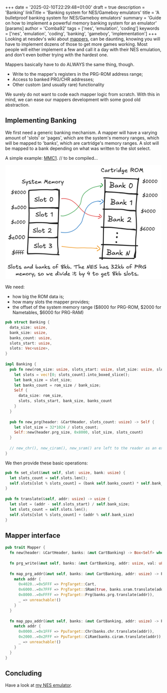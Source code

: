 +++
date = '2025-02-10T22:29:48+01:00'
draft = true
description = 'Banking'
linkTitle = 'Banking system for NES/Gameboy emulators'
title = 'A bulletproof banking system for NES/Gameboy emulators'
summary = 'Guide on how to implement a powerful memory banking system for an emulator'
[params]
  author = 'Comba92'
tags = ['nes', 'emulation', 'coding']
keywords = ['nes', 'emulation', 'coding', 'banking', 'gameboy', 'implementation']
+++
Looking at nesdev's wiki about [mappers](https://www.nesdev.org/wiki/Mapper), can be daunting, knowing you will have to implement dozens of those to get more games working. Most people will either implement a few and call it a day with their NES emulation, and don't even bother trying with the hardest one.

Mappers basically have to do ALWAYS the same thing, though.
- Write to the mapper's registers in the PRG-ROM address range;
- Access to banked PRG/CHR addresses;
- Other custom (and usually rare) functionality

We surely do not want to code each mapper logic from scratch. With this in mind, we can ease our mappers development with some good old abstraction.

## Implementing Banking
We first need a generic banking mechanism.
A mapper will have a varying amount of 'slots' or 'pages', which are the system's memory ranges, which will be mapped to 'banks', which are cartridge's memory ranges.
A slot will be mapped to a bank depending on what was written to the slot select.

A simple example: [MMC1](https://www.nesdev.org/wiki/MMC1).
// to be compiled...

![Banking example](banking_example.png "Banking example")

We need:
- how big the ROM data is;
- how many slots the mapper provides;
- the offset of the system memory range ($8000 for PRG-ROM, $2000 for Nametables, $6000 for PRG-RAM)

```rust
pub struct Banking {
  data_size: usize,
  bank_size: usize,
  banks_count: usize,
  slots_start: usize,
  slots: Vec<usize>,
}

impl Banking {
  pub fn new(rom_size: usize, slots_start: usize, slot_size: usize, slots_count: usize) -> Self {
    let slots = vec![0; slots_count].into_boxed_slice();
    let bank_size = slot_size;
    let banks_count = rom_size / bank_size;
    Self {
      data_size: rom_size, 
      slots, slots_start, bank_size, banks_count
    }
  }

  pub fn new_prg(header: &CartHeader, slots_count: usize) -> Self {
    let slot_size = 32*1024 / slots_count;
    Self::new(header.prg_size, 0x8000, slot_size, slots_count)
  }

  // new_chr(), new_ciram(), new_sram() are left to the reader as an exercise
}
```

We then provide these basic operations:
```rust
pub fn set_slot(&mut self, slot: usize, bank: usize) {
  let slots_count = self.slots.len();
  self.slots[slot % slots_count] = (bank self.banks_count) * self.bank_size;
}

pub fn translate(&self, addr: usize) -> usize {
  let slot = (addr - self.slots_start) / self.bank_size;
  let slots_count = self.slots.len();
  self.slots[slot % slots_count] + (addr % self.bank_size)
}
```

## Mapper interface
```rust
pub trait Mapper {
  fn new(header: &CartHeader, banks: &mut CartBanking) -> Box<Self> where Self: Sized;

  fn prg_write(&mut self, banks: &mut CartBanking, addr: usize, val: u8);

  fn map_prg_addr(&mut self, banks: &mut CartBanking, addr: usize) -> PrgTarget {
    match addr {
      0x4020..=0x5FFF => PrgTarget::Cart,
      0x6000..=0x7FFF => PrgTarget::SRam(true, banks.sram.translate(addr)),
      0x8000..=0xFFFF => PrgTarget::Prg(banks.prg.translate(addr)),
      _ => unreachable!()
    }
  }

  fn map_ppu_addr(&mut self, banks: &mut CartBanking, addr: usize) -> PpuTarget {
    match addr {
      0x0000..=0x1FFF => PpuTarget::Chr(banks.chr.translate(addr)),
      0x2000..=0x2FFF => PpuTarget::CiRam(banks.ciram.translate(addr)),
      _ => unreachable!()
    }
  }
}
```


## Concluding
Have a look at [my NES emulator](https://github.com/Comba92/nen-emulator).